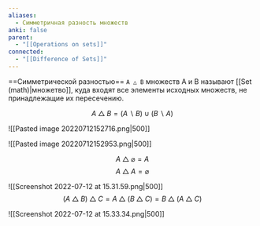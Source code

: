 ```yaml
---
aliases:
  - Симметричная разность множеств
anki: false
parent:
  - "[[Operations on sets]]"
connected:
  - "[[Difference of Sets]]"
---
```



==Симметрической разностью== `A △ B` множеств A и B называют [[Set (math)|множетво]], куда входят все элементы исходных множеств, не принадлежащие их пересечению.

$$A \bigtriangleup B = (A ∖ B) \cup (B ∖ A)$$

![[Pasted image 20220712152716.png|500]]

![[Pasted image 20220712152953.png|500]]

$$ A \bigtriangleup \varnothing = A$$
$$ A \bigtriangleup A = \varnothing$$


![[Screenshot 2022-07-12 at 15.31.59.png|500]]
$$
(A\bigtriangleup B)\bigtriangleup C=A\bigtriangleup(B\bigtriangleup C)=B\bigtriangleup(A\bigtriangleup C)
$$

![[Screenshot 2022-07-12 at 15.33.34.png|500]]